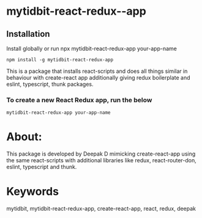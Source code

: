 # mytidbit-react-redux--app

## Installation

Install globally or run npx mytidbit-react-redux-app your-app-name

```npm install -g mytidbit-react-redux-app```

This is a package that installs react-scripts and does all things similar in behaviour with create-react app additionally giving redux boilerplate and eslint, typescript, thunk packages.

### To create a new React Redux app, run the below

```mytidbit-react-redux-app your-app-name```

# About:

This package is developed by Deepak D mimicking create-react-app using the same react-scripts with additional libraries like redux, react-router-don, eslint, typescript and thunk.


# Keywords

mytidbit, mytidbit-react-redux-app, create-react-app, react, redux, deepak